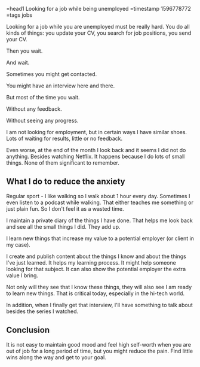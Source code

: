 =head1 Looking for a job while being unemployed
=timestamp 1596778772
=tags jobs



Looking for a job while you are unemployed must be really hard.
You do all kinds of things: you update your CV, you search for job positions, you send your CV.

Then you wait.



And wait.

Sometimes you might get contacted.

You might have an interview here and there.

But most of the time you wait.

Without any feedback.

Without seeing any progress.

I am not looking for employment, but in certain ways I have similar shoes. Lots of waiting for results, little or no feedback.

Even worse, at the end of the month I look back and it seems I did not do anything. Besides watching Netflix. It happens because
I do lots of small things. None of them significant to remember.


<h2>What I do to reduce the anxiety</h2>

Regular sport - I like walking so I walk about 1 hour every day. Sometimes I even listen to a podcast while walking.
That either teaches me something or just plain fun. So I don't feel it as a wasted time.

I maintain a private diary of the things I have done. That helps me look back and see all the small things I did. They add up.

I learn new things that increase my value to a potential employer (or client in my case).

I create and publish content about the things I know and about the things I've just learned.
It helps my learning process. It might help someone looking for that subject.
It can also show the potential employer the extra value I bring.

Not only will they see that I know these things, they will also see I am ready to learn new things.
That is critical today, especially in the hi-tech world.

In addition, when I finally get that interview, I'll have something to talk about besides the series I watched.

<h2>Conclusion</h2>

It is not easy to maintain good mood and feel high self-worth when you are out of job for a long period of time,
but you might reduce the pain. Find little wins along the way and get to your goal.
